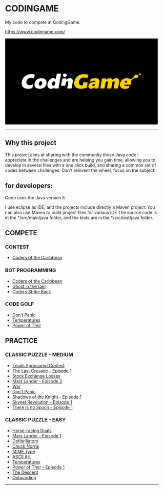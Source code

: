 # CODINGAME
My code to compete at CodingGame.

https://www.codingame.com/

![alt text](screenshots/fiche_codingame_logo.png)

---
## Why this project

This project aims at sharing with the community those Java code I appreciate in the challenges and are helping you gain time, allowing you to develop in several files with a one click build, and sharing a common set of codes between challenges. Don't reinvent the wheel, focus on the subject!

## for developers:

Code uses the Java version 8.

I use eclipse as IDE, and the projects include directly a Maven project. You can also use Maven to build project files for various IDE
The source code is in the */src/main/java folder, and the tests are in the */src/test/java folder.

## COMPETE

### CONTEST
- [Coders of the Caribbean](contests-coders_of_the_caribbean)

### BOT PROGRAMMING
- [Coders of the Caribbean](multiplayer-bot_programming-coders_of_the_caribbean)
- [Ghost in the Cell](multiplayer-bot_programming-ghost_in_the_cell)
- [Coders Strike Back](multiplayer-bot_programming-coders_strike_back)

### CODE GOLF
- [Don't Panic](multiplayer-codegolf-don_t_panic)
- [Temperatures](multiplayer-codegolf-temperatures)
- [Power of Thor](multiplayer-codegolf-power_of_thor)

## PRACTICE

### CLASSIC PUZZLE - MEDIUM
- [Teads Sponsored Contest](training-medium-teads_sponsored_contest)
- [The Last Crusade - Episode 1](training-medium-the_last_crusade_episode_1)
- [Stock Exchange Losses](training-medium-stock_exchange_losses)
- [Mars Lander - Episode 2](training-medium-mars_lander_episode_2)
- [War](training-medium-war)
- [Don't Panic](training-medium-don_t_panic_episode_1)
- [Shadows of the Knight - Episode 1](training-medium-shadows_of_the_knight_episode_1)
- [Skynet Revolution - Episode 1](training-medium-skynet_revolution_episode_1)
- [There is no Spoon - Episode 1](training-medium-there_is_no_spoon_episode_1)

### CLASSIC PUZZLE - EASY
- [Horse-racing Duals](training-easy-horse_racing_duals)
- [Mars Lander - Episode 1](training-easy-mars_lander_episode_1)
- [Defibrillators](training-easy-defibrillators)
- [Chuck Norris](training-easy-chuck_norris)
- [MIME Type](training-easy-mime_type)
- [ASCII Art](training-easy-ascii_art)
- [Temperatures](training-easy-temperatures)
- [Power of Thor - Episode 1](training-easy-power_of_thor-episode_1)
- [The Descent](training-easy-the_descent)
- [Onboarding](training-easy-onboarding)

---
